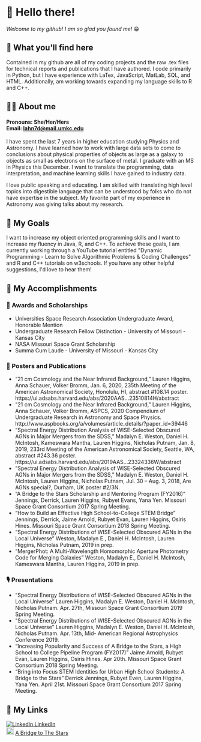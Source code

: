 # 👋 Hello there! 

<i>Welcome to my github! I am so glad you found me!</i> &#128513;

## &#128064; What you'll find here
Contained in my github are all of my coding projects and the raw .tex files for technical reports and publications that I have authored. I code primarily in Python, but I have experience with LaTex, JavaScript, MatLab, SQL, and HTML. Additionally, am working towards expanding my language skills to R and C++.

## &#128105;&#127996; About me
#### Pronouns: She/Her/Hers </br> Email: lahn7d@mail.umkc.edu

I have spent the last 7 years in higher education studying Physics and Astronomy. I have learned how to work with large data sets to come to conclusions 
about physical properties of objects as large as a galaxy to objects as small as electrons on the surface of metal. I graduate with an MS in Physics this 
December. I want to translate the programming, data interpretation, and machine learning skills I have gained to industry data.

I love public speaking and educating. I am skilled with translating high level topics into digestible language that can be understood by folks who do not 
have expertise in the subject. My favorite part of my experience in Astronomy was giving talks about my research.  

## &#129349; My Goals 

I want to increase my object oriented programming skills and I want to increase my fluency in Java, R, and C++. To achieve these goals, I am currently 
working through a YouTube tutorial entitled "Dynamic Programming - Learn to Solve Algorithmic Problems & Coding Challenges" and R and C++ tutorials on 
w3schools. If you have any other helpful suggestions, I'd love to hear them!

## &#127919; My Accomplishments

### &#127941; Awards and Scholarships
<ul>
  <li>Universities Space Research Association Undergraduate Award, Honorable Mention</li> 
  <li>Undergraduate Research Fellow Distinction - University of Missouri - Kansas City</li> 
  <li>NASA Missouri Space Grant Scholarship</li> 
  <li>Summa Cum Laude - University of Missouri - Kansas City</li> 
</ul>

### &#128196; Posters and Publications
<ul>
  <li>“21 cm Cosmology and the Near Infrared Background,” Lauren Higgins, Anna Schauer, Volker        
                 Bromm, Jan. 6, 2020, 235th Meeting of the American Astronomical Society, Honolulu, HI, abstract     
                 #108.14 poster. https://ui.adsabs.harvard.edu/abs/2020AAS...23510814H/abstract </li>
  <li>“21 cm Cosmology and the Near Infrared Background,” Lauren Higgins, Anna Schauer, Volker        
       Bromm, ASPCS, 2020 Compendium of Undergraduate Research in Astronomy and Space  
                 Physics. http://www.aspbooks.org/a/volumes/article_details/?paper_id=39446 </li>
  <li>“Spectral Energy Distribution Analysis of WISE-Selected Obscured AGNs in Major Mergers from the 
       SDSS,” Madalyn E. Weston, Daniel H. McIntosh, Kameswara Mantha, Lauren Higgins, Nicholas 
       Putnam, Jan. 8, 2019, 233rd Meeting of the American Astronomical Society, Seattle, WA, abstract 
                  #243.36 poster. https://ui.adsabs.harvard.edu/abs/2019AAS...23324336W/abstract </li>
  <li>“Spectral Energy Distribution Analysis of WISE-Selected Obscured AGNs in Major Mergers from the  
      SDSS,” Madalyn E. Weston, Daniel H. McIntosh, Lauren Higgins, Nicholas Putnam, Jul. 30 – 
      Aug. 3, 2018, Are AGNs special?, Durham, UK poster #2/3N.</li>
  <li>“A Bridge to the Stars Scholarship and Mentoring Program (FY2016)” Jennings, Derrick, Lauren 
       Higgins, Rubyet Evans, Yana Yen. Missouri Space Grant Consortium 2017 Spring Meeting.</li>
  <li>“How to Build an Effective High School-to-College STEM Bridge” Jennings, Derrick, Jaime       
        Arnold, Rubyet Evan, Lauren Higgins, Osiris Hines. Missouri Space Grant Consortium 2018 
        Spring Meeting.</li>
  <li>“Spectral Energy Distributions of WISE-Selected Obscured AGNs in the Local Universe”
       Weston, Madalyn E., Daniel H. McIntosh, Lauren Higgins, Nicholas Putnam, 2019 in prep.</li>
  <li>“MergerPhot: A Multi-Wavelength Homomorphic Aperture Photometry Code for Merging Galaxies”
        Weston, Madalyn E., Daniel H. McIntosh, Kameswara Mantha, Lauren Higgins, 2019 in prep.</li>
 </ul>

### &#127897; Presentations
<ul>
  <li> “Spectral Energy Distributions of WISE-Selected Obscured AGNs in the Local Universe”
        Lauren Higgins, Madalyn E. Weston, Daniel H. McIntosh, Nicholas Putnam. Apr. 27th, Missouri    
        Space Grant Consortium 2019 Spring Meeting.</li>
  <li>“Spectral Energy Distributions of WISE-Selected Obscured AGNs in the Local Universe”
        Lauren Higgins, Madalyn E. Weston, Daniel H. McIntosh, Nicholas Putnam. Apr. 13th, Mid-
        American Regional Astrophysics Conference 2019.</li>
  <li>“Increasing Popularity and Success of A Bridge to the Stars, a High School to College Pipeline  
       Program (FY2017)” Jaime Arnold, Rubyet Evan, Lauren Higgins, Osiris Hines. Apr 20th.
       Missouri Space Grant Consortium 2018 Spring Meeting.</li>
  <li>“Bring into Focus STEM Identities for Urban High School Students: A Bridge to the Stars” Derrick 
       Jennings, Rubyet Even, Lauren Higgins, Yana Yen. April 21st. Missouri Space Grant Consortium  
       2017 Spring Meeting.</li>
</ul>

## &#128279; My Links
[![Linkedin](https://i.stack.imgur.com/gVE0j.png)  LinkedIn](https://www.linkedin.com/in/lauren-anne-higgins/) </br>
<img src="https://i.imgur.com/TZcJ1CK.png" width="20"> [A Bridge to The Stars](https://www.umkc.edu/hscp/student-information/a-bridge-to-the-stars.html)

<!--

**higgins4286/higgins4286** is a ✨ _special_ ✨ repository because its `README.md` (this file) appears on your GitHub profile.

Here are some ideas to get you started:

- 🔭 I’m currently working on ...
- 🌱 I’m currently learning ...
- 👯 I’m looking to collaborate on ...
- 🤔 I’m looking for help with ...
- 💬 Ask me about ...
- 📫 How to reach me: ...
- 😄 Pronouns: ...
- ⚡ Fun fact: ...
-->
